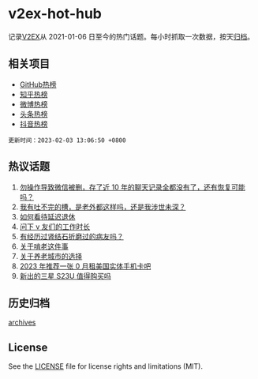 # v2ex-hot-hub

 记录[V2EX](https://www.v2ex.com/)从 2021-01-06 日至今的热门话题。每小时抓取一次数据，按天[归档](archives)。
 
 ## 相关项目

- [GitHub热榜](https://github.com/lonnyzhang423/github-hot-hub)
- [知乎热榜](https://github.com/lonnyzhang423/zhihu-hot-hub)
- [微博热榜](https://github.com/lonnyzhang423/weibo-hot-hub)
- [头条热榜](https://github.com/lonnyzhang423/toutiao-hot-hub)
- [抖音热榜](https://github.com/lonnyzhang423/douyin-hot-hub)


 `更新时间：2023-02-03 13:06:50 +0800`

## 热议话题

1. [勿操作导致微信被删，存了近 10 年的聊天记录全都没有了，还有恢复可能吗？](https://www.v2ex.com/t/912578)
1. [我有吐不完的槽，是老外都这样吗，还是我涉世未深？](https://www.v2ex.com/t/912727)
1. [如何看待延迟退休](https://www.v2ex.com/t/912663)
1. [问下 v 友们的工作时长](https://www.v2ex.com/t/912670)
1. [有经历过肾结石折磨过的病友吗？](https://www.v2ex.com/t/912590)
1. [关于啃老这件事](https://www.v2ex.com/t/912784)
1. [关于养老城市的选择](https://www.v2ex.com/t/912656)
1. [2023 年推荐一张 0 月租美国实体手机卡吧](https://www.v2ex.com/t/912581)
1. [新出的三星 S23U 值得购买吗](https://www.v2ex.com/t/912665)

## 历史归档

[archives](archives)

## License

See the [LICENSE](LICENSE) file for license rights and limitations (MIT).
